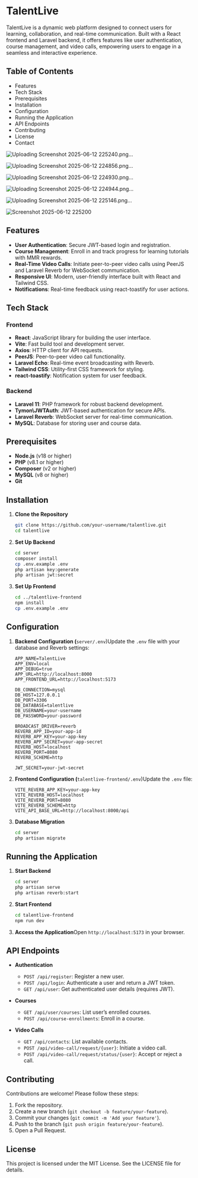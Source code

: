 # TalentLive

TalentLive is a dynamic web platform designed to connect users for learning, collaboration, and real-time communication. Built with a React frontend and Laravel backend, it offers features like user authentication, course management, and video calls, empowering users to engage in a seamless and interactive experience.

## Table of Contents

- Features
- Tech Stack
- Prerequisites
- Installation
- Configuration
- Running the Application
- API Endpoints
- Contributing
- License
- Contact
  
![Uploading Screenshot 2025-06-12 225240.png…]()

![Uploading Screenshot 2025-06-12 224856.png…]()

![Uploading Screenshot 2025-06-12 224930.png…]()

![Uploading Screenshot 2025-06-12 224944.png…]()

![Uploading Screenshot 2025-06-12 225146.png…]()

![Screenshot 2025-06-12 225200](https://github.com/user-attachments/assets/f4e01f26-d3bb-4a89-aa0c-c2d90100896d)

## Features

- **User Authentication**: Secure JWT-based login and registration.
- **Course Management**: Enroll in and track progress for learning tutorials with MMR rewards.
- **Real-Time Video Calls**: Initiate peer-to-peer video calls using PeerJS and Laravel Reverb for WebSocket communication.
- **Responsive UI**: Modern, user-friendly interface built with React and Tailwind CSS.
- **Notifications**: Real-time feedback using react-toastify for user actions.

## Tech Stack

### Frontend

- **React**: JavaScript library for building the user interface.
- **Vite**: Fast build tool and development server.
- **Axios**: HTTP client for API requests.
- **PeerJS**: Peer-to-peer video call functionality.
- **Laravel Echo**: Real-time event broadcasting with Reverb.
- **Tailwind CSS**: Utility-first CSS framework for styling.
- **react-toastify**: Notification system for user feedback.

### Backend

- **Laravel 11**: PHP framework for robust backend development.
- **Tymon\\JWTAuth**: JWT-based authentication for secure APIs.
- **Laravel Reverb**: WebSocket server for real-time communication.
- **MySQL**: Database for storing user and course data.

## Prerequisites

- **Node.js** (v18 or higher)
- **PHP** (v8.1 or higher)
- **Composer** (v2 or higher)
- **MySQL** (v8 or higher)
- **Git**

## Installation

1. **Clone the Repository**

   ```bash
   git clone https://github.com/your-username/talentlive.git
   cd talentlive
   ```

2. **Set Up Backend**

   ```bash
   cd server
   composer install
   cp .env.example .env
   php artisan key:generate
   php artisan jwt:secret
   ```

3. **Set Up Frontend**

   ```bash
   cd ../talentlive-frontend
   npm install
   cp .env.example .env
   ```

## Configuration

1. **Backend Configuration (**`server/.env`)Update the `.env` file with your database and Reverb settings:

   ```env
   APP_NAME=TalentLive
   APP_ENV=local
   APP_DEBUG=true
   APP_URL=http://localhost:8000
   APP_FRONTEND_URL=http://localhost:5173
   
   DB_CONNECTION=mysql
   DB_HOST=127.0.0.1
   DB_PORT=3306
   DB_DATABASE=talentlive
   DB_USERNAME=your-username
   DB_PASSWORD=your-password
   
   BROADCAST_DRIVER=reverb
   REVERB_APP_ID=your-app-id
   REVERB_APP_KEY=your-app-key
   REVERB_APP_SECRET=your-app-secret
   REVERB_HOST=localhost
   REVERB_PORT=8080
   REVERB_SCHEME=http
   
   JWT_SECRET=your-jwt-secret
   ```

2. **Frontend Configuration (**`talentlive-frontend/.env`)Update the `.env` file:

   ```env
   VITE_REVERB_APP_KEY=your-app-key
   VITE_REVERB_HOST=localhost
   VITE_REVERB_PORT=8080
   VITE_REVERB_SCHEME=http
   VITE_API_BASE_URL=http://localhost:8000/api
   ```

3. **Database Migration**

   ```bash
   cd server
   php artisan migrate
   ```

## Running the Application

1. **Start Backend**

   ```bash
   cd server
   php artisan serve
   php artisan reverb:start
   ```

2. **Start Frontend**

   ```bash
   cd talentlive-frontend
   npm run dev
   ```

3. **Access the Application**Open `http://localhost:5173` in your browser.

## API Endpoints

- **Authentication**

  - `POST /api/register`: Register a new user.
  - `POST /api/login`: Authenticate a user and return a JWT token.
  - `GET /api/user`: Get authenticated user details (requires JWT).

- **Courses**

  - `GET /api/user/courses`: List user’s enrolled courses.
  - `POST /api/course-enrollments`: Enroll in a course.

- **Video Calls**

  - `GET /api/contacts`: List available contacts.
  - `POST /api/video-call/request/{user}`: Initiate a video call.
  - `POST /api/video-call/request/status/{user}`: Accept or reject a call.

## Contributing

Contributions are welcome! Please follow these steps:

1. Fork the repository.
2. Create a new branch (`git checkout -b feature/your-feature`).
3. Commit your changes (`git commit -m 'Add your feature'`).
4. Push to the branch (`git push origin feature/your-feature`).
5. Open a Pull Request.

## License

This project is licensed under the MIT License. See the LICENSE file for details.
